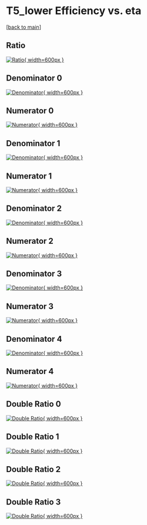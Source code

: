 # T5_lower Efficiency vs. eta

[[back to main](./)]



## Ratio

[![Ratio](../mtv/var/T5_lower_xtr_11_0_eff_eta.png){ width=600px }](../mtv/var/T5_lower_xtr_11_0_eff_eta.pdf)

## Denominator 0

[![Denominator](../mtv/den/T5_lower_xtr_11_0_eff_eta_den0.png){ width=600px }](../mtv/den/T5_lower_xtr_11_0_eff_eta_den0.pdf)

## Numerator 0

[![Numerator](../mtv/num/T5_lower_xtr_11_0_eff_eta_num0.png){ width=600px }](../mtv/num/T5_lower_xtr_11_0_eff_eta_num0.pdf)

## Denominator 1

[![Denominator](../mtv/den/T5_lower_xtr_11_0_eff_eta_den1.png){ width=600px }](../mtv/den/T5_lower_xtr_11_0_eff_eta_den1.pdf)

## Numerator 1

[![Numerator](../mtv/num/T5_lower_xtr_11_0_eff_eta_num1.png){ width=600px }](../mtv/num/T5_lower_xtr_11_0_eff_eta_num1.pdf)

## Denominator 2

[![Denominator](../mtv/den/T5_lower_xtr_11_0_eff_eta_den2.png){ width=600px }](../mtv/den/T5_lower_xtr_11_0_eff_eta_den2.pdf)

## Numerator 2

[![Numerator](../mtv/num/T5_lower_xtr_11_0_eff_eta_num2.png){ width=600px }](../mtv/num/T5_lower_xtr_11_0_eff_eta_num2.pdf)

## Denominator 3

[![Denominator](../mtv/den/T5_lower_xtr_11_0_eff_eta_den3.png){ width=600px }](../mtv/den/T5_lower_xtr_11_0_eff_eta_den3.pdf)

## Numerator 3

[![Numerator](../mtv/num/T5_lower_xtr_11_0_eff_eta_num3.png){ width=600px }](../mtv/num/T5_lower_xtr_11_0_eff_eta_num3.pdf)

## Denominator 4

[![Denominator](../mtv/den/T5_lower_xtr_11_0_eff_eta_den4.png){ width=600px }](../mtv/den/T5_lower_xtr_11_0_eff_eta_den4.pdf)

## Numerator 4

[![Numerator](../mtv/num/T5_lower_xtr_11_0_eff_eta_num4.png){ width=600px }](../mtv/num/T5_lower_xtr_11_0_eff_eta_num4.pdf)

## Double Ratio 0

[![Double Ratio](../mtv/ratio/T5_lower_xtr_11_0_eff_eta_ratio0.png){ width=600px }](../mtv/ratio/T5_lower_xtr_11_0_eff_eta_ratio0.pdf)

## Double Ratio 1

[![Double Ratio](../mtv/ratio/T5_lower_xtr_11_0_eff_eta_ratio1.png){ width=600px }](../mtv/ratio/T5_lower_xtr_11_0_eff_eta_ratio1.pdf)

## Double Ratio 2

[![Double Ratio](../mtv/ratio/T5_lower_xtr_11_0_eff_eta_ratio2.png){ width=600px }](../mtv/ratio/T5_lower_xtr_11_0_eff_eta_ratio2.pdf)

## Double Ratio 3

[![Double Ratio](../mtv/ratio/T5_lower_xtr_11_0_eff_eta_ratio3.png){ width=600px }](../mtv/ratio/T5_lower_xtr_11_0_eff_eta_ratio3.pdf)

